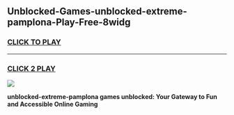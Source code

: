 
## Unblocked-Games-unblocked-extreme-pamplona-Play-Free-8widg
<h3>
<a href="https://premium76.site?title=unblocked-extreme-pamplona&ref=23A">CLICK TO PLAY</a></h3>
<hr>

<h3>
<a href="https://premium76.site?title=unblocked-extreme-pamplona&ref=23A">CLICK 2 PLAY</a>
  
</h3>

<a href="https://premium76.site?title=unblocked-extreme-pamplona&ref=23A"><img src="https://clearcache.store/games.png"></a>


**unblocked-extreme-pamplona games unblocked: Your Gateway to Fun and Accessible Online Gaming**
